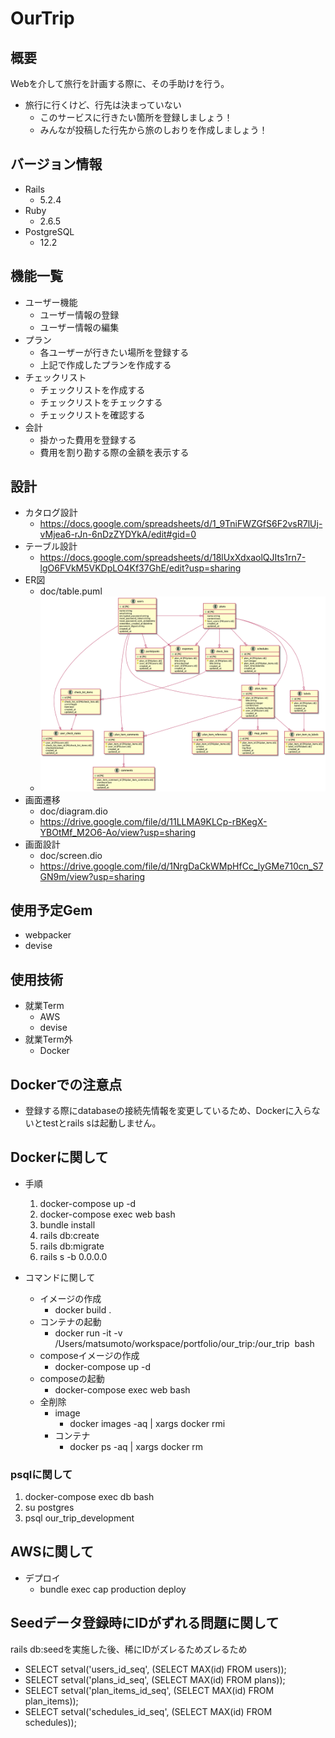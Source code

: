 # OurTrip
## 概要
Webを介して旅行を計画する際に、その手助けを行う。
- 旅行に行くけど、行先は決まっていない
  - このサービスに行きたい箇所を登録しましょう！
  - みんなが投稿した行先から旅のしおりを作成しましょう！
## バージョン情報
- Rails
  - 5.2.4
- Ruby
  - 2.6.5
- PostgreSQL
  - 12.2

## 機能一覧
- ユーザー機能
  - ユーザー情報の登録
  - ユーザー情報の編集
- プラン
  - 各ユーザーが行きたい場所を登録する
  - 上記で作成したプランを作成する
- チェックリスト
  - チェックリストを作成する
  - チェックリストをチェックする
  - チェックリストを確認する
- 会計
  - 掛かった費用を登録する
  - 費用を割り勘する際の金額を表示する

## 設計
- カタログ設計
  - https://docs.google.com/spreadsheets/d/1_9TniFWZGfS6F2vsR7lUj-vMjea6-rJn-6nDzZYDYkA/edit#gid=0
- テーブル設計
  - https://docs.google.com/spreadsheets/d/18lUxXdxaolQJIts1rn7-lgO6FVkM5VKDpLO4Kf37GhE/edit?usp=sharing
- ER図
  - doc/table.puml
  - ![ER図](doc/table/EntityRelationship.png)
- 画面遷移
  - doc/diagram.dio
  - https://drive.google.com/file/d/11LLMA9KLCp-rBKegX-YBOtMf_M2O6-Ao/view?usp=sharing
- 画面設計
  - doc/screen.dio
  - https://drive.google.com/file/d/1NrgDaCkWMpHfCc_lyGMe710cn_S7GN9m/view?usp=sharing

## 使用予定Gem
- webpacker
- devise

## 使用技術
- 就業Term
  - AWS
  - devise
- 就業Term外
  - Docker

## Dockerでの注意点
- 登録する際にdatabaseの接続先情報を変更しているため、Dockerに入らないとtestとrails sは起動しません。

## Dockerに関して
- 手順
  1. docker-compose up -d
  1. docker-compose exec web bash
  1. bundle install
  1. rails db:create
  1. rails db:migrate
  1. rails s -b 0.0.0.0

- コマンドに関して
  - イメージの作成
    - docker build .
  - コンテナの起動
    - docker run -it -v /Users/matsumoto/workspace/portfolio/our_trip:/our_trip <image> bash
  - composeイメージの作成
    - docker-compose up -d
  - composeの起動
    - docker-compose exec web bash
  - 全削除
    - image
      - docker images -aq | xargs docker rmi
    - コンテナ
      - docker ps -aq | xargs docker rm

### psqlに関して
1. docker-compose exec db bash
1. su postgres
1. psql our_trip_development

## AWSに関して
- デプロイ
  - bundle exec cap production deploy

## Seedデータ登録時にIDがずれる問題に関して
rails db:seedを実施した後、稀にIDがズレるためズレるため
- SELECT setval('users_id_seq', (SELECT MAX(id) FROM users));
- SELECT setval('plans_id_seq', (SELECT MAX(id) FROM plans));
- SELECT setval('plan_items_id_seq', (SELECT MAX(id) FROM plan_items));
- SELECT setval('schedules_id_seq', (SELECT MAX(id) FROM schedules));

